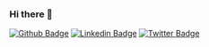 ### Hi there 👋

[![Github Badge](https://img.shields.io/badge/-Github-000?style=flat-square&logo=Github&logoColor=white&link=https://github.com/ElieltonBueno)](https://github.com/ElieltonBueno)
[![Linkedin Badge](https://img.shields.io/badge/-LinkedIn-blue?style=flat-square&logo=Linkedin&logoColor=white&link=https://www.linkedin.com/in/elieltonbueno/)](https://www.linkedin.com/in/elieltonbueno/)
[![Twitter Badge](https://img.shields.io/badge/-Twitter-1ca0f1?style=flat-square&labelColor=1ca0f1&logo=twitter&logoColor=white&link=https://twitter.com/fagnerpsantos)](https://twitter.com/fagnerpsantos)
